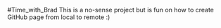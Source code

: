 #Time_with_Brad
This  is a no-sense project but is fun on how to create GitHub page from local to remote :)